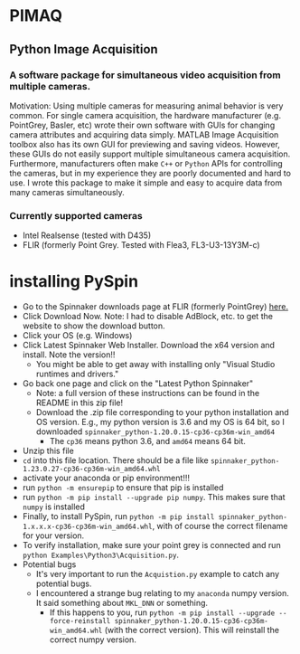# PIMAQ
## Python Image Acquisition 
### A software package for simultaneous video acquisition from multiple cameras. 
Motivation: Using multiple cameras for measuring animal behavior is very common. For single camera acquisition, the hardware manufacturer (e.g. PointGrey, Basler, etc) wrote their own software with GUIs for changing camera attributes and acquiring data simply. MATLAB Image Acquisition toolbox also has its own GUI for previewing and saving videos. However, these GUIs do not easily support multiple simultaneous camera acquisition. Furthermore, manufacturers often make `C++` or `Python` APIs for controlling the cameras, but in my experience they are poorly documented and hard to use. I wrote this package to make it simple and easy to acquire data from many cameras simultaneously.

### Currently supported cameras
* Intel Realsense (tested with D435)
* FLIR (formerly Point Grey. Tested with Flea3, FL3-U3-13Y3M-c)

# installing PySpin
* Go to the Spinnaker downloads page at FLIR (formerly PointGrey) [here.](https://www.flir.com/products/spinnaker-sdk/)
* Click Download Now. Note: I had to disable AdBlock, etc. to get the website to show the download button.
* Click your OS (e.g. Windows)
* Click Latest Spinnaker Web Installer. Download the x64 version and install. Note the version!!
  * You might be able to get away with installing only "Visual Studio runtimes and drivers."
* Go back one page and click on the "Latest Python Spinnaker"
  * Note: a full version of these instructions can be found in the README in this zip file!
  * Download the .zip file corresponding to your python installation and OS version. E.g., my python version is 3.6 and my OS is 64 bit, so I downloaded `spinnaker_python-1.20.0.15-cp36-cp36m-win_amd64`
    * The `cp36` means python 3.6, and `amd64` means 64 bit.
* Unzip this file
* `cd` into this file location. There should be a file like `spinnaker_python-1.23.0.27-cp36-cp36m-win_amd64.whl`
* activate your anaconda or pip environment!!!
* run `python -m ensurepip` to ensure that pip is installed
* run `python -m pip install --upgrade pip numpy`. This makes sure that `numpy` is installed
* Finally, to install PySpin, run `python -m pip install spinnaker_python-1.x.x.x-cp36-cp36m-win_amd64.whl`, with of course the correct filename for your version.
* To verify installation, make sure your point grey is connected and run `python Examples\Python3\Acquisition.py`.
* Potential bugs
  * It's very important to run the `Acquistion.py` example to catch any potential bugs.
  * I encountered a strange bug relating to my `anaconda` numpy version. It said something about `MKL_DNN` or something.
    * If this happens to you, run `python -m pip install --upgrade --force-reinstall spinnaker_python-1.20.0.15-cp36-cp36m-win_amd64.whl` (with the correct version). This will reinstall the correct numpy version.
